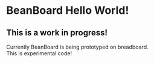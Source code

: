 # BeanBoard Hello World!
## This is a work in progress!  
Currently BeanBoard is being prototyped on breadboard.  
This is experimental code!  